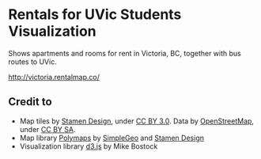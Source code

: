 Rentals for UVic Students Visualization
=======================================

Shows apartments and rooms for rent in Victoria, BC, together with bus routes to UVic.

http://victoria.rentalmap.co/


Credit to
---------

 * Map tiles by [Stamen Design](http://stamen.com), under [CC BY 3.0](http://creativecommons.org/licenses/by/3.0). Data by [OpenStreetMap](http://openstreetmap.org), under [CC BY SA](http://creativecommons.org/licenses/by-sa/3.0).
 * Map library [Polymaps](http://polymaps.org/) by [SimpleGeo](http://simplegeo.com/) and [Stamen Design](http://stamen.com/)
 * Visualization library [d3.js](http://mbostock.github.com/d3/) by Mike Bostock